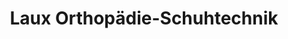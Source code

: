 ---
title: "Laux Orthopädie-Schuhtechnik"
url: /landau-in-der-pfalz/laux-orthopaedie-schuhtechnik/
shop: Schuhe
---